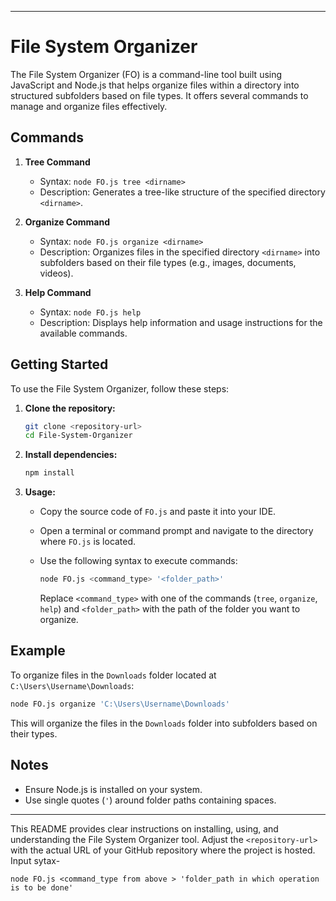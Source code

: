 
---

# File System Organizer

The File System Organizer (FO) is a command-line tool built using JavaScript and Node.js that helps organize files within a directory into structured subfolders based on file types. It offers several commands to manage and organize files effectively.

## Commands

1. **Tree Command**
   - Syntax: `node FO.js tree <dirname>`
   - Description: Generates a tree-like structure of the specified directory `<dirname>`.

2. **Organize Command**
   - Syntax: `node FO.js organize <dirname>`
   - Description: Organizes files in the specified directory `<dirname>` into subfolders based on their file types (e.g., images, documents, videos).

3. **Help Command**
   - Syntax: `node FO.js help`
   - Description: Displays help information and usage instructions for the available commands.

## Getting Started

To use the File System Organizer, follow these steps:

1. **Clone the repository:**
   ```bash
   git clone <repository-url>
   cd File-System-Organizer
   ```

2. **Install dependencies:**
   ```bash
   npm install
   ```

3. **Usage:**
   - Copy the source code of `FO.js` and paste it into your IDE.
   - Open a terminal or command prompt and navigate to the directory where `FO.js` is located.
   - Use the following syntax to execute commands:

     ```bash
     node FO.js <command_type> '<folder_path>'
     ```

     Replace `<command_type>` with one of the commands (`tree`, `organize`, `help`) and `<folder_path>` with the path of the folder you want to organize.

## Example

To organize files in the `Downloads` folder located at `C:\Users\Username\Downloads`:

```bash
node FO.js organize 'C:\Users\Username\Downloads'
```

This will organize the files in the `Downloads` folder into subfolders based on their types.

## Notes

- Ensure Node.js is installed on your system.
- Use single quotes (`'`) around folder paths containing spaces.

---

This README provides clear instructions on installing, using, and understanding the File System Organizer tool. Adjust the `<repository-url>` with the actual URL of your GitHub repository where the project is hosted.
    Input sytax-
    
    node FO.js <command_type from above > 'folder_path in which operation is to be done' 
    
